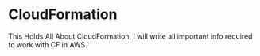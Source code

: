 # CloudFormation
This Holds All About CloudFormation, I will write all important info required to work with CF in AWS.
